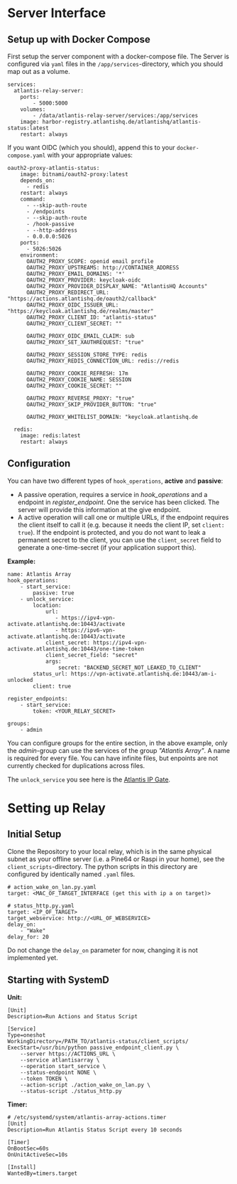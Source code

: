 # Server Interface
## Setup up with Docker Compose
First setup the server component with a docker-compose file. The Server is configured via `yaml` files in the `/app/services`-directory, which you should map out as a volume.

    services:
      atlantis-relay-server:
        ports:
            - 5000:5000
        volumes:
            - /data/atlantis-relay-server/services:/app/services
        image: harbor-registry.atlantishq.de/atlantishq/atlantis-status:latest
        restart: always

If you want OIDC (which you should), append this to your `docker-compose.yaml` with your appropriate values:

    oauth2-proxy-atlantis-status:
        image: bitnami/oauth2-proxy:latest
        depends_on:
          - redis
        restart: always
        command:
          - --skip-auth-route
          - /endpoints
          - --skip-auth-route
          - /hook-passive
          - --http-address
          - 0.0.0.0:5026
        ports:
          - 5026:5026
        environment:
          OAUTH2_PROXY_SCOPE: openid email profile
          OAUTH2_PROXY_UPSTREAMS: http://CONTAINER_ADDRESS
          OAUTH2_PROXY_EMAIL_DOMAINS: '*' 
          OAUTH2_PROXY_PROVIDER: keycloak-oidc
          OAUTH2_PROXY_PROVIDER_DISPLAY_NAME: "AtlantisHQ Accounts"
          OAUTH2_PROXY_REDIRECT_URL: "https://actions.atlantishq.de/oauth2/callback"
          OAUTH2_PROXY_OIDC_ISSUER_URL: "https://keycloak.atlantishq.de/realms/master"
          OAUTH2_PROXY_CLIENT_ID: "atlantis-status"
          OAUTH2_PROXY_CLIENT_SECRET: ""

          OAUTH2_PROXY_OIDC_EMAIL_CLAIM: sub 
          OAUTH2_PROXY_SET_XAUTHREQUEST: "true"

          OAUTH2_PROXY_SESSION_STORE_TYPE: redis
          OAUTH2_PROXY_REDIS_CONNECTION_URL: redis://redis

          OAUTH2_PROXY_COOKIE_REFRESH: 17m 
          OAUTH2_PROXY_COOKIE_NAME: SESSION
          OAUTH2_PROXY_COOKIE_SECRET: ""

          OAUTH2_PROXY_REVERSE_PROXY: "true"
          OAUTH2_PROXY_SKIP_PROVIDER_BUTTON: "true"

          OAUTH2_PROXY_WHITELIST_DOMAIN: "keycloak.atlantishq.de

      redis:
        image: redis:latest
        restart: always
        
## Configuration
You can have two different types of `hook_operations`, **active** and **passive**:

- A passive operation, requires a service in *hook_operations* and a endpoint in *register_endpoint*. One the service has been clicked. The server will provide this information at the give endpoint.
- A active operation will call one or multiple URLs, if the endpoint requires the client itself to call it (e.g. because it needs the client IP, set `client: true`). If the endpoint is protected, and you do not want to leak a permanent secret to the client, you can use the `client_secret` field to generate a one-time-secret (if your application support this).

**Example:**

    name: Atlantis Array
    hook_operations:
        - start_service:
            passive: true
        - unlock_service:
            location:
                url:
                   - https://ipv4-vpn-activate.atlantishq.de:10443/activate
                   - https://ipv6-vpn-activate.atlantishq.de:10443/activate
                client_secret: https://ipv4-vpn-activate.atlantishq.de:10443/one-time-token
                client_secret_field: "secret"
                args:
                    secret: "BACKEND_SECRET_NOT_LEAKED_TO_CLIENT"
            status_url: https://vpn-activate.atlantishq.de:10443/am-i-unlocked
            client: true

    register_endpoints:
        - start_service:
            token: <YOUR_RELAY_SECRET>

    groups:
        - admin

You can configure groups for the entire section, in the above example, only the *admin*-group can use the services of the group *"Atlantis Array"*. A name is required for every file. You can have infinite files, but enpoints are not currently checked for duplications across files.

The `unlock_service` you see here is the [Atlantis IP Gate](https://github.com/FAUSheppy/atlantis-ip-gate).

# Setting up Relay
## Initial Setup
Clone the Repository to your local relay, which is in the same physical subnet as your offline server (i.e. a Pine64 or Raspi in your home), see the `client_scripts`-directory. The python scripts in this directory are configured by identically named `.yaml` files.

    # action_wake_on_lan.py.yaml 
    target: <MAC_OF_TARGET_INTERFACE (get this with ip a on target)>

    # status_http.py.yaml
    target: <IP_OF_TARGET>
    target_webservice: http://<URL_OF_WEBSERVICE>
    delay_on:
        - "Wake"
    delay_for: 20
    
Do not change the `delay_on` parameter for now, changing it is not implemented yet.

## Starting with SystemD
**Unit:**

    [Unit]
    Description=Run Actions and Status Script

    [Service]
    Type=oneshot
    WorkingDirectory=/PATH_TO/atlantis-status/client_scripts/
    ExecStart=/usr/bin/python passive_endpoint_client.py \
        --server https://ACTIONS_URL \
        --service atlantisarray \
        --operation start_service \
        --status-endpoint NONE \
        --token TOKEN \
        --action-script ./action_wake_on_lan.py \
        --status-script ./status_http.py

**Timer:**

    # /etc/systemd/system/atlantis-array-actions.timer
    [Unit]
    Description=Run Atlantis Status Script every 10 seconds

    [Timer]
    OnBootSec=60s
    OnUnitActiveSec=10s

    [Install]
    WantedBy=timers.target
